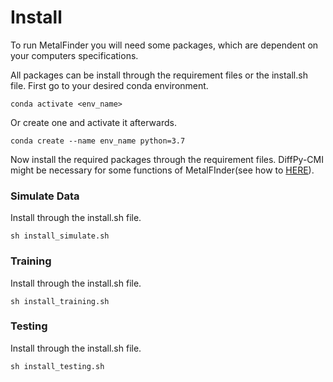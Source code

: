 # Install
To run MetalFinder you will need some packages, which are dependent on your computers specifications. 

All  packages can be install through the requirement files or the install.sh file. 
First go to your desired conda environment.
 ```
conda activate <env_name>
``` 
Or create one and activate it afterwards.
```
conda create --name env_name python=3.7
``` 

Now install the required packages through the requirement files.
DiffPy-CMI might be necessary for some functions of MetalFInder(see how to [HERE](https://www.diffpy.org/products/diffpycmi/index.html)).
### Simulate Data
Install through the install.sh file.
```
sh install_simulate.sh
``` 
### Training
Install through the install.sh file.
```
sh install_training.sh
``` 

### Testing
Install through the install.sh file.
```
sh install_testing.sh
``` 

